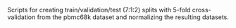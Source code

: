 Scripts for creating train/validation/test (7:1:2) splits with 5-fold cross-validation from the pbmc68k dataset and normalizing the resulting datasets.
